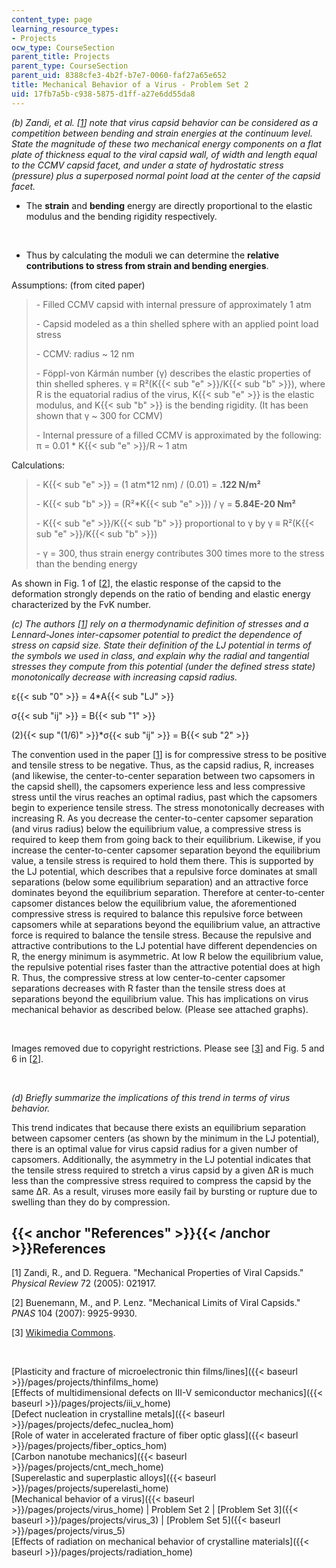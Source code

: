 ```yaml
---
content_type: page
learning_resource_types:
- Projects
ocw_type: CourseSection
parent_title: Projects
parent_type: CourseSection
parent_uid: 8388cfe3-4b2f-b7e7-0060-faf27a65e652
title: Mechanical Behavior of a Virus - Problem Set 2
uid: 17fb7a5b-c938-5875-d1ff-a27e6dd55da8
---
```


_(b) Zandi, et al. \[[1](#References)\] note that virus capsid behavior can be considered as a competition between bending and strain energies at the continuum level. State the magnitude of these two mechanical energy components on a flat plate of thickness equal to the viral capsid wall, of width and length equal to the CCMV capsid facet, and under a state of hydrostatic stress (pressure) plus a superposed normal point load at the center of the capsid facet._

*   The **strain** and **bending** energy are directly proportional to the elastic modulus and the bending rigidity respectively.  
      
     
*   Thus by calculating the moduli we can determine the **relative contributions to stress from strain and bending energies**.

Assumptions: (from cited paper)

> \- Filled CCMV capsid with internal pressure of approximately 1 atm
> 
> \- Capsid modeled as a thin shelled sphere with an applied point load stress
> 
> \- CCMV: radius ~ 12 nm
> 
> \- Föppl-von Kármán number (γ) describes the elastic properties of thin shelled spheres. γ ≡ R²(K{{< sub "e" >}}/K{{< sub "b" >}}), where R is the equatorial radius of the virus, K{{< sub "e" >}} is the elastic modulus, and K{{< sub "b" >}} is the bending rigidity. (It has been shown that γ ~ 300 for CCMV)
> 
> \- Internal pressure of a filled CCMV is approximated by the following: π = 0.01 \* K{{< sub "e" >}}/R ~ 1 atm

Calculations:

> \- K{{< sub "e" >}} = (1 atm\*12 nm) / (0.01) = **.122 N/m²**
> 
> \- K{{< sub "b" >}} = (R²\*K{{< sub "e" >}}) / γ = **5.84E-20 Nm²**
> 
> \- K{{< sub "e" >}}/K{{< sub "b" >}} proportional to γ by γ ≡ R²(K{{< sub "e" >}}/K{{< sub "b" >}})
> 
> \- γ = 300, thus strain energy contributes 300 times more to the stress than the bending energy

As shown in Fig. 1 of \[[2](#References)\], the elastic response of the capsid to the deformation strongly depends on the ratio of bending and elastic energy characterized by the FvK number.

_(c) The authors \[[1](#References)\] rely on a thermodynamic definition of stresses and a Lennard-Jones inter-capsomer potential to predict the dependence of stress on capsid size. State their definition of the LJ potential in terms of the symbols we used in class, and explain why the radial and tangential stresses they compute from this potential (under the defined stress state) monotonically decrease with increasing capsid radius._

ε{{< sub "0" >}} = 4\*A{{< sub "LJ" >}}

σ{{< sub "ij" >}} = B{{< sub "1" >}}

(2){{< sup "(1/6)" >}}\*σ{{< sub "ij" >}} = B{{< sub "2" >}}

The convention used in the paper \[[1](#References)\] is for compressive stress to be positive and tensile stress to be negative. Thus, as the capsid radius, R, increases (and likewise, the center-to-center separation between two capsomers in the capsid shell), the capsomers experience less and less compressive stress until the virus reaches an optimal radius, past which the capsomers begin to experience tensile stress. The stress monotonically decreases with increasing R. As you decrease the center-to-center capsomer separation (and virus radius) below the equilibrium value, a compressive stress is required to keep them from going back to their equilibrium. Likewise, if you increase the center-to-center capsomer separation beyond the equilibrium value, a tensile stress is required to hold them there. This is supported by the LJ potential, which describes that a repulsive force dominates at small separations (below some equilibrium separation) and an attractive force dominates beyond the equilibrium separation. Therefore at center-to-center capsomer distances below the equilibrium value, the aforementioned compressive stress is required to balance this repulsive force between capsomers while at separations beyond the equilibrium value, an attractive force is required to balance the tensile stress. Because the repulsive and attractive contributions to the LJ potential have different dependencies on R, the energy minimum is asymmetric. At low R below the equilibrium value, the repulsive potential rises faster than the attractive potential does at high R. Thus, the compressive stress at low center-to-center capsomer separations decreases with R faster than the tensile stress does at separations beyond the equilibrium value. This has implications on virus mechanical behavior as described below. (Please see attached graphs).

  
 

Images removed due to copyright restrictions. Please see \[[3](#References)\] and Fig. 5 and 6 in \[[2](#References)\].

  
 

_(d) Briefly summarize the implications of this trend in terms of virus behavior._

This trend indicates that because there exists an equilibrium separation between capsomer centers (as shown by the minimum in the LJ potential), there is an optimal value for virus capsid radius for a given number of capsomers. Additionally, the asymmetry in the LJ potential indicates that the tensile stress required to stretch a virus capsid by a given ΔR is much less than the compressive stress required to compress the capsid by the same ΔR. As a result, viruses more easily fail by bursting or rupture due to swelling than they do by compression.

{{< anchor "References" >}}{{< /anchor >}}References
----------------------------------------------------

\[1\] Zandi, R., and D. Reguera. "Mechanical Properties of Viral Capsids." _Physical Review_ 72 (2005): 021917.

\[2\] Buenemann, M., and P. Lenz. "Mechanical Limits of Viral Capsids." _PNAS_ 104 (2007): 9925-9930.

\[3\] [Wikimedia Commons](http://upload.wikimedia.org/wikipedia/commons/9/93/Argon_dimer_potential_and_Lennard-Jones.png).

  
  
 

[Plasticity and fracture of microelectronic thin films/lines]({{< baseurl >}}/pages/projects/thinfilms_home)  
[Effects of multidimensional defects on III-V semiconductor mechanics]({{< baseurl >}}/pages/projects/iii_v_home)  
[Defect nucleation in crystalline metals]({{< baseurl >}}/pages/projects/defec_nuclea_hom)  
[Role of water in accelerated fracture of fiber optic glass]({{< baseurl >}}/pages/projects/fiber_optics_hom)  
[Carbon nanotube mechanics]({{< baseurl >}}/pages/projects/cnt_mech_home)  
[Superelastic and superplastic alloys]({{< baseurl >}}/pages/projects/superelasti_home)  
[Mechanical behavior of a virus]({{< baseurl >}}/pages/projects/virus_home) | Problem Set 2 | [Problem Set 3]({{< baseurl >}}/pages/projects/virus_3) | [Problem Set 5]({{< baseurl >}}/pages/projects/virus_5)  
[Effects of radiation on mechanical behavior of crystalline materials]({{< baseurl >}}/pages/projects/radiation_home)